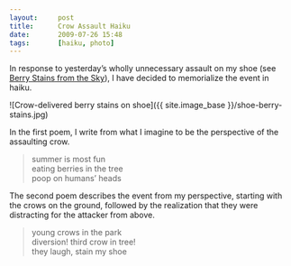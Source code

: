 ```yaml
---
layout:     post
title:      Crow Assault Haiku
date:       2009-07-26 15:48
tags:       [haiku, photo]
---
```


In response to yesterday’s wholly unnecessary assault on my shoe (see [Berry Stains from the Sky](/2009/07/berry-stains-from-the-sky/)), I have decided to memorialize the event in haiku.

![Crow-delivered berry stains on shoe]({{ site.image_base }}/shoe-berry-stains.jpg)

In the first poem, I write from what I imagine to be the perspective of the assaulting crow.

> summer is most fun<br/>
> eating berries in the tree<br/>
> poop on humans’ heads

The second poem describes the event from my perspective, starting with the crows on the ground, followed by the realization that they were distracting for the attacker from above.

> young crows in the park<br/>
> diversion! third crow in tree!<br/>
> they laugh, stain my shoe
